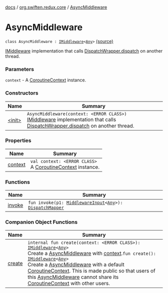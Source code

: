 [docs](../../index.md) / [org.swiften.redux.core](../index.md) / [AsyncMiddleware](./index.md)

# AsyncMiddleware

`class AsyncMiddleware : `[`IMiddleware`](../-i-middleware.md)`<`[`Any`](https://kotlinlang.org/api/latest/jvm/stdlib/kotlin/-any/index.html)`>` [(source)](https://github.com/protoman92/KotlinRedux/tree/master/common/common-core/src/main/kotlin/org/swiften/redux/core/AsyncMiddleware.kt#L19)

[IMiddleware](../-i-middleware.md) implementation that calls [DispatchWrapper.dispatch](../-dispatch-wrapper/dispatch.md) on another thread.

### Parameters

`context` - A [CoroutineContext](#) instance.

### Constructors

| Name | Summary |
|---|---|
| [&lt;init&gt;](-init-.md) | `AsyncMiddleware(context: <ERROR CLASS>)`<br>[IMiddleware](../-i-middleware.md) implementation that calls [DispatchWrapper.dispatch](../-dispatch-wrapper/dispatch.md) on another thread. |

### Properties

| Name | Summary |
|---|---|
| [context](context.md) | `val context: <ERROR CLASS>`<br>A [CoroutineContext](#) instance. |

### Functions

| Name | Summary |
|---|---|
| [invoke](invoke.md) | `fun invoke(p1: `[`MiddlewareInput`](../-middleware-input/index.md)`<`[`Any`](https://kotlinlang.org/api/latest/jvm/stdlib/kotlin/-any/index.html)`>): `[`DispatchMapper`](../-dispatch-mapper.md) |

### Companion Object Functions

| Name | Summary |
|---|---|
| [create](create.md) | `internal fun create(context: <ERROR CLASS>): `[`IMiddleware`](../-i-middleware.md)`<`[`Any`](https://kotlinlang.org/api/latest/jvm/stdlib/kotlin/-any/index.html)`>`<br>Create a [AsyncMiddleware](./index.md) with [context](create.md#org.swiften.redux.core.AsyncMiddleware.Companion$create()/context).`fun create(): `[`IMiddleware`](../-i-middleware.md)`<`[`Any`](https://kotlinlang.org/api/latest/jvm/stdlib/kotlin/-any/index.html)`>`<br>Create a [AsyncMiddleware](./index.md) with a default [CoroutineContext](#). This is made public so that users of this [AsyncMiddleware](./index.md) cannot share its [CoroutineContext](#) with other users. |
